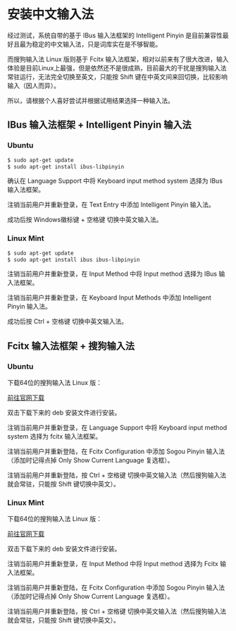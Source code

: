# 安装中文输入法

经过测试，系统自带的基于 IBus 输入法框架的 Intelligent Pinyin 是目前兼容性最好且最为稳定的中文输入法，只是词库实在是不够智能。

而搜狗输入法 Linux 版则基于 Fcitx 输入法框架，相对以前来有了很大改进，输入体验是目前Linux上最强，但是依然还不是很成熟，目前最大的干扰是搜狗输入法常驻运行，无法完全切换至英文，只能按 Shift 键在中英文间来回切换，比较影响输入（因人而异）。

所以，请根据个人喜好尝试并根据试用结果选择一种输入法。

## IBus 输入法框架 + Intelligent Pinyin 输入法

### Ubuntu

```bash
$ sudo apt-get update
$ sudo apt-get install ibus-libpinyin
```

确认在 Language Support 中将 Keyboard input method system 选择为 IBus 输入法框架。

注销当前用户并重新登录，在 Text Entry 中添加 Intelligent Pinyin 输入法。

成功后按 Windows徽标键 + 空格键 切换中英文输入法。

### Linux Mint

```bash
$ sudo apt-get update
$ sudo apt-get install ibus ibus-libpinyin
```

注销当前用户并重新登录，在 Input Method 中将 Input method 选择为 IBus 输入法框架。

注销当前用户并重新登录，在 Keyboard Input Methods 中添加 Intelligent Pinyin 输入法。

成功后按 Ctrl + 空格键 切换中英文输入法。

## Fcitx 输入法框架 + 搜狗输入法

### Ubuntu

下载64位的搜狗输入法 Linux 版：

[前往官网下载](http://pinyin.sogou.com/linux/)

双击下载下来的 deb 安装文件进行安装。

注销当前用户并重新登录，在 Language Support 中将 Keyboard input method system 选择为 fcitx 输入法框架。

注销当前用户并重新登陆，在 Fcitx Configuration 中添加 Sogou Pinyin 输入法（添加时记得点掉 Only Show Current Language 复选框）。

注销当前用户并重新登陆，按 Ctrl + 空格键 切换中英文输入法（然后搜狗输入法就会常驻，只能按 Shift 键切换中英文）。

### Linux Mint

下载64位的搜狗输入法 Linux 版：

[前往官网下载](http://pinyin.sogou.com/linux/)

双击下载下来的 deb 安装文件进行安装。

注销当前用户并重新登录，在 Input Method 中将 Input method 选择为 Fcitx 输入法框架。

注销当前用户并重新登陆，在 Fcitx Configuration 中添加 Sogou Pinyin 输入法（添加时记得点掉 Only Show Current Language 复选框）。

注销当前用户并重新登陆，按 Ctrl + 空格键 切换中英文输入法（然后搜狗输入法就会常驻，只能按 Shift 键切换中英文）。
